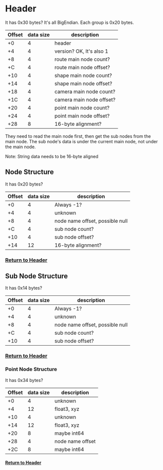 # Header
It has 0x30 bytes? It's all BigEndian.
Each group is 0x20 bytes.

| Offset | data size | description |
|---|---|---|
| +0 | 4 | header|
| +4 | 4 | version? OK, It's also 1|
| +8 | 4 | route main node count?|
| +C | 4 | route main node offset?|
| +10 | 4 | shape main node count?|
| +14 | 4 | shape main node offset?|
| +18 | 4 | camera main node count?|
| +1C | 4 | camera main node offset?|
| +20 | 4 | point main node count?|
| +24 | 4 | point main node offset?|
| +28 | 8 | 16-byte alignment?|

They need to read the main node first, then get the sub nodes from the main node.
The sub node's data is under the current main node, not under the main node.

Note: String data needs to be 16-byte aligned

## Node Structure
It has 0x20 bytes?

| Offset | data size | description |
|---|---|---|
| +0 | 4 | Always -1? |
| +4 | 4 | unknown |
| +8 | 4 | node name offset, possible null |
| +C | 4 | sub node count? |
| +10 | 4 | sub node offset? |
| +14 | 12 | 16-byte alignment?|


### [Return to Header](#Header)


## Sub Node Structure
It has 0x14 bytes?

| Offset | data size | description |
|---|---|---|
| +0 | 4 | Always -1? |
| +4 | 4 | unknown |
| +8 | 4 | node name offset, possible null |
| +C | 4 | sub node count? |
| +10 | 4 | sub node offset? |

### [Return to Header](#Header)

### Point Node Structure
It has 0x34 bytes?

| Offset | data size | description |
|---|---|---|
| +0 | 4 | unknown |
| +4 | 12 | float3, xyz |
| +10 | 4 | unknown |
| +14 | 12 | float3, xyz |
| +20 | 8 | maybe int64 |
| +28 | 4 | node name offset |
| +2C | 8 | maybe int64 |

#### [Return to Header](#Header)
